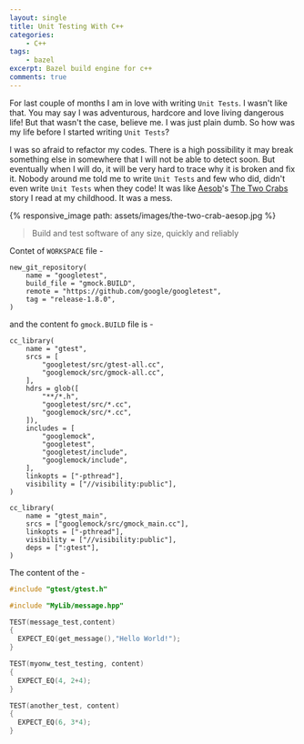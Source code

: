 ```yaml
---
layout: single
title: Unit Testing With C++
categories:
    - C++
tags:
    - bazel
excerpt: Bazel build engine for c++
comments: true
---
```

For last couple of months I am in love with writing `Unit Tests`. I wasn't like that. You may say I was adventurous, hardcore and love living dangerous life! But that wasn't the case, believe me. I was just plain dumb. So how was my life before I started writing `Unit Tests`?

I was so afraid to refactor my codes. There is a high possibility it may break something else in somewhere that I will not be able to detect soon. But eventually when I will do, it will be very hard to trace why it is broken and fix it. Nobody around me told me to write `Unit Tests` and few who did, didn't even write `Unit Tests` when they code! It was like [Aesob](https://en.wikipedia.org/wiki/Aesop)'s [The Two Crabs](https://fablesofaesop.com/the-two-crabs.html) story I read at my childhood. It was a mess.

{% responsive_image path: assets/images/the-two-crab-aesop.jpg %}


> Build and test software of any size, quickly and reliably

Contet of `WORKSPACE` file -
```
new_git_repository(
    name = "googletest",
    build_file = "gmock.BUILD",
    remote = "https://github.com/google/googletest",
    tag = "release-1.8.0",
)
```

and the content fo `gmock.BUILD` file is -

```
cc_library(
    name = "gtest",
    srcs = [
        "googletest/src/gtest-all.cc",
        "googlemock/src/gmock-all.cc",
    ],
    hdrs = glob([
        "**/*.h",
        "googletest/src/*.cc",
        "googlemock/src/*.cc",
    ]),
    includes = [
        "googlemock",
        "googletest",
        "googletest/include",
        "googlemock/include",
    ],
    linkopts = ["-pthread"],
    visibility = ["//visibility:public"],
)

cc_library(
    name = "gtest_main",
    srcs = ["googlemock/src/gmock_main.cc"],
    linkopts = ["-pthread"],
    visibility = ["//visibility:public"],
    deps = [":gtest"],
)
```

The content of the -
```cpp
#include "gtest/gtest.h"

#include "MyLib/message.hpp"

TEST(message_test,content)
{
  EXPECT_EQ(get_message(),"Hello World!");
}

TEST(myonw_test_testing, content)
{
  EXPECT_EQ(4, 2+4);
}

TEST(another_test, content)
{
  EXPECT_EQ(6, 3*4);
}
```